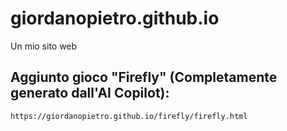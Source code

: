 # giordanopietro.github.io 

Un mio sito web

## Aggiunto gioco "Firefly" (Completamente generato dall'AI Copilot):

    https://giordanopietro.github.io/firefly/firefly.html
